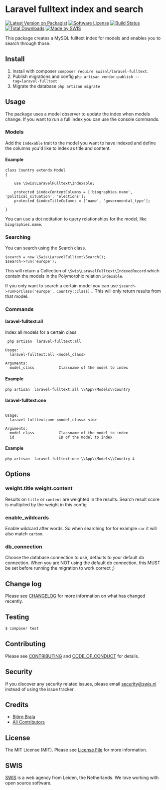 # Laravel fulltext index and search

[![Latest Version on Packagist][ico-version]][link-packagist]
[![Software License][ico-license]](LICENSE.md)
[![Build Status][ico-travis]][link-travis]
[![Total Downloads][ico-downloads]][link-downloads]
[![Made by SWIS][ico-swis]][link-swis]

This package creates a MySQL fulltext index for models and enables you to search through those.

## Install

1. Install with composer ``composer require swisnl/laravel-fulltext``.
2. Publish migrations and config ``php artisan vendor:publish --tag=laravel-fulltext``
3. Migrate the database ``php artisan migrate``


## Usage

The package uses a model observer to update the index when models change. If you want to run a full index you can use the console commands.

### Models

Add the ``Indexable`` trait to the model you want to have indexed and define the columns you'd like to index as title and content.

#### Example
```
class Country extends Model
{

    use \Swis\LaravelFulltext\Indexable;

    protected $indexContentColumns = ['biographies.name', 'political_situation', 'elections'];
    protected $indexTitleColumns = ['name', 'governmental_type'];

}
```

You can use a dot notitation to query relationships for the model, like ``biographies.name``.


### Searching 

You can search using the Search class.

```
$search = new \Swis\LaravelFulltext\Search();
$search->run('europe');
```

This will return a Collection of ``\Swis\LaravelFulltext\IndexedRecord`` which contain the models in the Polymorphic relation ``indexable``.

If you only want to search a certain model you can use ``$search->runForClass('europe', Country::class);``. This will only return results from that model.


### Commands


#### laravel-fulltext:all

Index all models for a certain class
```
 php artisan  laravel-fulltext:all
 
Usage:
  laravel-fulltext:all <model_class>

Arguments:
  model_class           Classname of the model to index

```

#### Example

``php artisan  laravel-fulltext:all \\App\\Models\\Country``

#### laravel-fulltext:one

```

Usage:
  laravel-fulltext:one <model_class> <id>

Arguments:
  model_class           Classname of the model to index
  id                    ID of the model to index

```

#### Example

`` php artisan  laravel-fulltext:one \\App\\Models\\Country 4 ``


## Options

### weight.title weight.content

Results on ``title`` or ``content`` are weighted in the results. Search result score is multiplied by the weight in this config 

### enable_wildcards

Enable wildcard after words. So when searching for for example  ``car`` it will also match ``carbon``. 

### db_connection
Choose the database connection to use, defaults to your default db connection. When you are NOT using the default db connection, this MUST be set before running the migration to work correct ;)

## Change log

Please see [CHANGELOG](CHANGELOG.md) for more information on what has changed recently.

## Testing

``` bash
$ composer test
```

## Contributing

Please see [CONTRIBUTING](CONTRIBUTING.md) and [CODE_OF_CONDUCT](CODE_OF_CONDUCT.md) for details.

## Security

If you discover any security related issues, please email security@swis.nl instead of using the issue tracker.

## Credits

- [Björn Brala][link-author]
- [All Contributors][link-contributors]

## License

The MIT License (MIT). Please see [License File](LICENSE.md) for more information.

## SWIS

[SWIS][link-swis] is a web agency from Leiden, the Netherlands. We love working with open source software.

[ico-version]: https://img.shields.io/packagist/v/swisnl/laravel-fulltext.svg?style=flat-square
[ico-license]: https://img.shields.io/badge/license-MIT-brightgreen.svg?style=flat-square
[ico-travis]: https://img.shields.io/travis/swisnl/laravel-fulltext/master.svg?style=flat-square
[ico-downloads]: https://img.shields.io/packagist/dt/swisnl/laravel-fulltext.svg?style=flat-square
[ico-swis]: https://img.shields.io/badge/%F0%9F%9A%80-made%20by%20SWIS-%23D9021B.svg?style=flat-square

[link-packagist]: https://packagist.org/packages/swisnl/laravel-fulltext
[link-travis]: https://travis-ci.org/swisnl/laravel-fulltext
[link-downloads]: https://packagist.org/packages/swisnl/laravel-fulltext
[link-author]: https://github.com/swisnl
[link-contributors]: ../../contributors
[link-swis]: https://www.swis.nl
